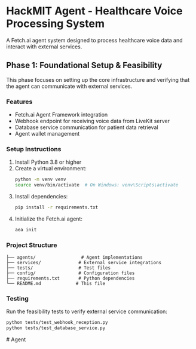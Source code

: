 # HackMIT Agent - Healthcare Voice Processing System

A Fetch.ai agent system designed to process healthcare voice data and interact with external services.

## Phase 1: Foundational Setup & Feasibility

This phase focuses on setting up the core infrastructure and verifying that the agent can communicate with external services.

### Features
- Fetch.ai Agent Framework integration
- Webhook endpoint for receiving voice data from LiveKit server
- Database service communication for patient data retrieval
- Agent wallet management

### Setup Instructions

1. Install Python 3.8 or higher
2. Create a virtual environment:
   ```bash
   python -m venv venv
   source venv/bin/activate  # On Windows: venv\Scripts\activate
   ```
3. Install dependencies:
   ```bash
   pip install -r requirements.txt
   ```
4. Initialize the Fetch.ai agent:
   ```bash
   aea init
   ```

### Project Structure
```
├── agents/                 # Agent implementations
├── services/              # External service integrations
├── tests/                 # Test files
├── config/                # Configuration files
├── requirements.txt       # Python dependencies
└── README.md             # This file
```

### Testing
Run the feasibility tests to verify external service communication:
```bash
python tests/test_webhook_reception.py
python tests/test_database_service.py
```
#   A g e n t  
 